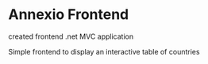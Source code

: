 # Annexio Frontend
created frontend .net MVC application


Simple frontend to display an interactive table of countries
